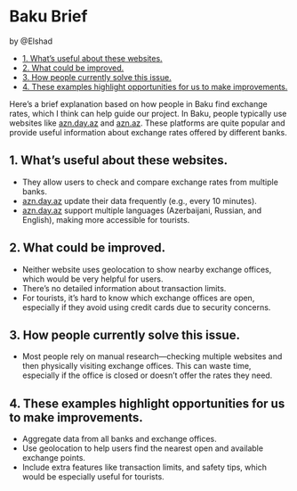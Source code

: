 # Baku Brief

by @Elshad 

<!-- TOC tocDepth:2..3 chapterDepth:2..6 -->

- [1. What’s useful about these websites.](#1-what’s-useful-about-these-websites)
- [2. What could be improved.](#2-what-could-be-improved)
- [3. How people currently solve this issue.](#3-how-people-currently-solve-this-issue)
- [4. These examples highlight opportunities for us to make improvements.](#4-these-examples-highlight-opportunities-for-us-to-make-improvements)

<!-- /TOC -->

Here’s a brief explanation based on how people in Baku find exchange rates, which I think can help guide our project.
In Baku, people typically use websites like [azn.day.az](https://azn.day.az/) and [azn.az](https://azn.az/). These platforms are quite popular and provide useful information about exchange rates offered by different banks.

## 1. What’s useful about these websites.
- They allow users to check and compare exchange rates from multiple banks.
- [azn.day.az](https://azn.day.az/) update their data frequently (e.g., every 10 minutes).
- [azn.day.az](https://azn.day.az/) support multiple languages (Azerbaijani, Russian, and English), making more accessible for tourists.

## 2. What could be improved.
- Neither website uses geolocation to show nearby exchange offices, which would be very helpful for users.
- There’s no detailed information about transaction limits.
- For tourists, it’s hard to know which exchange offices are open, especially if they avoid using credit cards due to security concerns.

## 3. How people currently solve this issue.
- Most people rely on manual research—checking multiple websites and then physically visiting exchange offices. This can waste time, especially if the office is closed or doesn’t offer the rates they need.

## 4. These examples highlight opportunities for us to make improvements.
- Aggregate data from all banks and exchange offices.
- Use geolocation to help users find the nearest open and available exchange points.
- Include extra features like transaction limits, and safety tips, which would be especially useful for tourists.